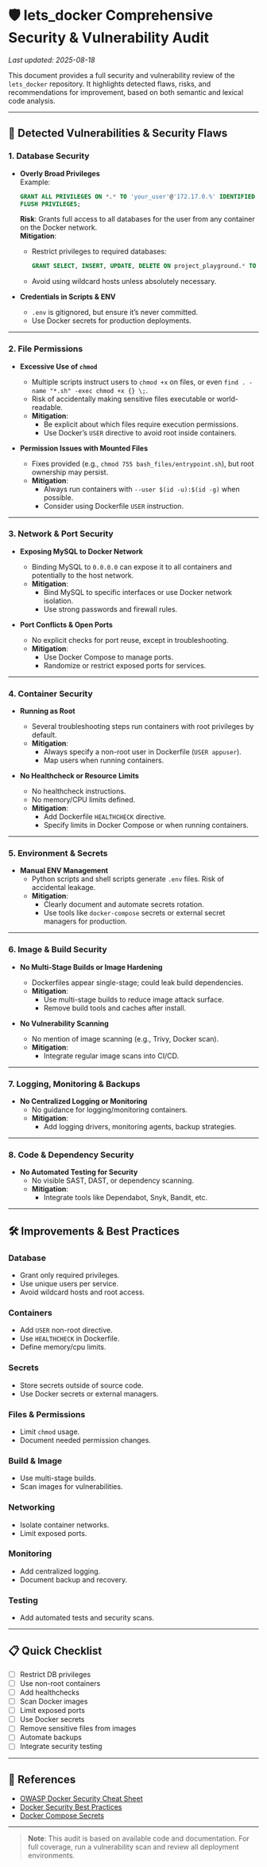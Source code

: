 # 🛡️ lets_docker Comprehensive Security & Vulnerability Audit

_Last updated: 2025-08-18_

This document provides a full security and vulnerability review of the `lets_docker` repository. It highlights detected flaws, risks, and recommendations for improvement, based on both semantic and lexical code analysis.

---

## 🐞 Detected Vulnerabilities & Security Flaws

### 1. Database Security

- **Overly Broad Privileges**  
  Example:  
  ```sql
  GRANT ALL PRIVILEGES ON *.* TO 'your_user'@'172.17.0.%' IDENTIFIED BY 'your_password';
  FLUSH PRIVILEGES;
  ```
  **Risk**: Grants full access to all databases for the user from any container on the Docker network.  
  **Mitigation**:  
    - Restrict privileges to required databases:  
      ```sql
      GRANT SELECT, INSERT, UPDATE, DELETE ON project_playground.* TO 'app_user'@'172.17.0.%';
      ```
    - Avoid using wildcard hosts unless absolutely necessary.

- **Credentials in Scripts & ENV**  
  - `.env` is gitignored, but ensure it’s never committed.
  - Use Docker secrets for production deployments.

---

### 2. File Permissions

- **Excessive Use of `chmod`**  
  - Multiple scripts instruct users to `chmod +x` on files, or even `find . -name "*.sh" -exec chmod +x {} \;`.
  - Risk of accidentally making sensitive files executable or world-readable.
  - **Mitigation**:  
    - Be explicit about which files require execution permissions.
    - Use Docker’s `USER` directive to avoid root inside containers.

- **Permission Issues with Mounted Files**  
  - Fixes provided (e.g., `chmod 755 bash_files/entrypoint.sh`), but root ownership may persist.
  - **Mitigation**:  
    - Always run containers with `--user $(id -u):$(id -g)` when possible.
    - Consider using Dockerfile `USER` instruction.

---

### 3. Network & Port Security

- **Exposing MySQL to Docker Network**  
  - Binding MySQL to `0.0.0.0` can expose it to all containers and potentially to the host network.
  - **Mitigation**:  
    - Bind MySQL to specific interfaces or use Docker network isolation.
    - Use strong passwords and firewall rules.

- **Port Conflicts & Open Ports**  
  - No explicit checks for port reuse, except in troubleshooting.
  - **Mitigation**:  
    - Use Docker Compose to manage ports.
    - Randomize or restrict exposed ports for services.

---

### 4. Container Security

- **Running as Root**  
  - Several troubleshooting steps run containers with root privileges by default.
  - **Mitigation**:  
    - Always specify a non-root user in Dockerfile (`USER appuser`).
    - Map users when running containers.

- **No Healthcheck or Resource Limits**  
  - No healthcheck instructions.
  - No memory/CPU limits defined.
  - **Mitigation**:  
    - Add Dockerfile `HEALTHCHECK` directive.
    - Specify limits in Docker Compose or when running containers.

---

### 5. Environment & Secrets

- **Manual ENV Management**  
  - Python scripts and shell scripts generate `.env` files. Risk of accidental leakage.
  - **Mitigation**:  
    - Clearly document and automate secrets rotation.
    - Use tools like `docker-compose` secrets or external secret managers for production.

---

### 6. Image & Build Security

- **No Multi-Stage Builds or Image Hardening**  
  - Dockerfiles appear single-stage; could leak build dependencies.
  - **Mitigation**:  
    - Use multi-stage builds to reduce image attack surface.
    - Remove build tools and caches after install.

- **No Vulnerability Scanning**  
  - No mention of image scanning (e.g., Trivy, Docker scan).
  - **Mitigation**:  
    - Integrate regular image scans into CI/CD.

---

### 7. Logging, Monitoring & Backups

- **No Centralized Logging or Monitoring**  
  - No guidance for logging/monitoring containers.
  - **Mitigation**:  
    - Add logging drivers, monitoring agents, backup strategies.

---

### 8. Code & Dependency Security

- **No Automated Testing for Security**  
  - No visible SAST, DAST, or dependency scanning.
  - **Mitigation**:  
    - Integrate tools like Dependabot, Snyk, Bandit, etc.

---

## 🛠️ Improvements & Best Practices

### Database

- Grant only required privileges.
- Use unique users per service.
- Avoid wildcard hosts and root access.

### Containers

- Add `USER` non-root directive.
- Use `HEALTHCHECK` in Dockerfile.
- Define memory/cpu limits.

### Secrets

- Store secrets outside of source code.
- Use Docker secrets or external managers.

### Files & Permissions

- Limit `chmod` usage.
- Document needed permission changes.

### Build & Image

- Use multi-stage builds.
- Scan images for vulnerabilities.

### Networking

- Isolate container networks.
- Limit exposed ports.

### Monitoring

- Add centralized logging.
- Document backup and recovery.

### Testing

- Add automated tests and security scans.

---

## 📋 Quick Checklist

- [ ] Restrict DB privileges
- [ ] Use non-root containers
- [ ] Add healthchecks
- [ ] Scan Docker images
- [ ] Limit exposed ports
- [ ] Use Docker secrets
- [ ] Remove sensitive files from images
- [ ] Automate backups
- [ ] Integrate security testing

---

## 🔗 References

- [OWASP Docker Security Cheat Sheet](https://cheatsheetseries.owasp.org/cheatsheets/Docker_Security_Cheat_Sheet.html)
- [Docker Security Best Practices](https://docs.docker.com/engine/security/security/)
- [Docker Compose Secrets](https://docs.docker.com/compose/use-secrets/)

---

> **Note**: This audit is based on available code and documentation. For full coverage, run a vulnerability scan and review all deployment environments.

